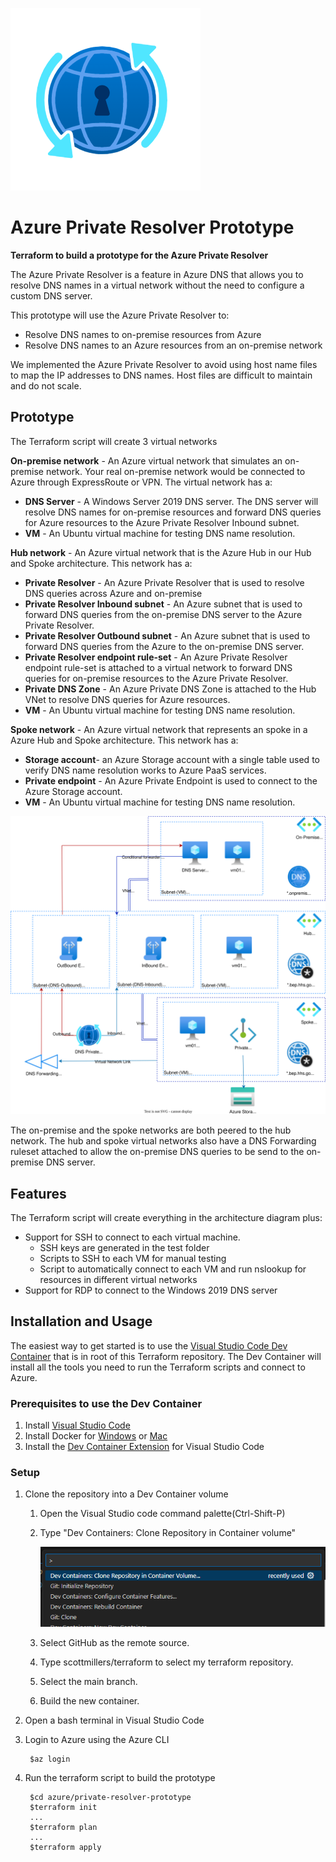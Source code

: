 ![Azure Private Resolver](./docs/images/dns-private-resolver-logo.png)
# Azure Private Resolver Prototype
**Terraform to build a prototype for the Azure Private Resolver**



The Azure Private Resolver is a feature in Azure DNS that allows you to resolve DNS names in a virtual network without the need to configure a custom DNS server. 

This prototype will use the Azure Private Resolver to:
- Resolve DNS names to on-premise resources from Azure 
- Resolve DNS names to an Azure resources from an on-premise network

We implemented the Azure Private Resolver to avoid using host name files to map the IP addresses to DNS names. Host files are difficult to maintain and do not scale.

## Prototype

The Terraform script will create 3 virtual networks

**On-premise network** - An Azure virtual network that simulates an on-premise network. Your real on-premise network would be connected to Azure through ExpressRoute or VPN. The virtual network has a:
  - **DNS Server** - A Windows Server 2019 DNS server. The DNS server will resolve DNS names for on-premise resources and forward DNS queries for Azure resources to the Azure Private Resolver Inbound subnet.
  - **VM** - An Ubuntu virtual machine for testing DNS name resolution.

**Hub network** - An Azure virtual network that is the Azure Hub in our Hub and Spoke architecture. This network has a:
- **Private Resolver** - An Azure Private Resolver that is used to resolve DNS queries across Azure and on-premise
- **Private Resolver Inbound subnet** - An Azure subnet that is used to forward DNS queries from the on-premise DNS server to the Azure Private Resolver.
- **Private Resolver Outbound subnet** - An Azure subnet that is used to forward DNS queries from the Azure to the on-premise DNS server.
- **Private Resolver endpoint rule-set** - An Azure Private Resolver endpoint rule-set is attached to a virtual network to forward DNS queries for on-premise resources to the Azure Private Resolver.
- **Private DNS Zone** - An Azure Private DNS Zone is attached to the Hub VNet to resolve DNS queries for Azure resources.
- **VM** - An Ubuntu virtual machine for testing DNS name resolution.
    
**Spoke network** - An Azure virtual network that represents an spoke in a Azure Hub and Spoke architecture. This network has a: 
  - **Storage account**- an Azure Storage account with a single table used to verify DNS name resolution works to Azure PaaS services.
  - **Private endpoint** - An Azure Private Endpoint is used to connect to the Azure Storage account.
  - **VM** - An Ubuntu virtual machine for testing DNS name resolution.

![Diagram to show setup](docs/images/private-resolver-prototype.svg)

The on-premise and the spoke networks are both peered to the hub network. The hub and spoke virtual networks also have a DNS Forwarding ruleset attached to allow the on-premise DNS queries to be send to the on-premise DNS server. 

## Features

The Terraform script will create everything in the architecture diagram plus:
- Support for SSH to connect to each virtual machine. 
  - SSH keys are generated in the test folder
  - Scripts to SSH to each VM for manual testing
  - Script to automatically connect to each VM and run nslookup for resources in different virtual networks
- Support for RDP to connect to the Windows 2019 DNS server

## Installation and Usage

The easiest way to get started is to use the [Visual Studio Code Dev Container](https://code.visualstudio.com/docs/devcontainers/containers) that is in root of this Terraform repository.  The Dev Container will install all the tools you need to run the Terraform scripts and connect to Azure.


### Prerequisites to use the Dev Container
1. Install [Visual Studio Code](https://code.visualstudio.com/download)
2.  Install Docker for [Windows](https://docs.docker.com/docker-for-windows/install/) or [Mac](https://docs.docker.com/docker-for-mac/install/) 
3. Install the [Dev Container Extension](https://marketplace.visualstudio.com/items?itemName=ms-vscode-remote.remote-containers) for Visual Studio Code

### Setup

1. Clone the repository into a Dev Container volume  
   1. Open the Visual Studio code command palette(Ctrl-Shift-P) 
   2. Type "Dev Containers: Clone Repository in Container volume" 

      ![dev container image](docs/images/devcontainer.png)
    
    3. Select GitHub as the remote source. 
    4. Type scottmillers/terraform to select my terraform repository. 
    5. Select the main branch. 
    6. Build the new container.

2. Open a bash terminal in Visual Studio Code 

3. Login to Azure using the Azure CLI
   ```
    $az login
    ```
4. Run the terraform script to build the prototype
   ```
    $cd azure/private-resolver-prototype
    $terraform init
    ...
    $terraform plan
    ...
    $terraform apply
  ``` 


 



